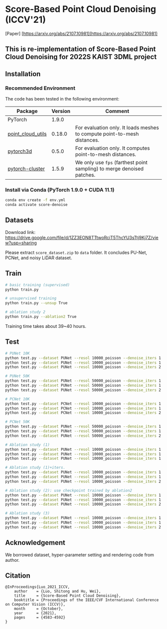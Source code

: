 # Score-Based Point Cloud Denoising (ICCV'21)

[Paper] [https://arxiv.org/abs/2107.10981](https://arxiv.org/abs/2107.10981)

## This is re-implementation of Score-Based Point Cloud Denoising for 2022S KAIST 3DML project


## Installation

### Recommended Environment

The code has been tested in the following environment:

| Package                                                      | Version | Comment                                                      |
| ------------------------------------------------------------ | ------- | ------------------------------------------------------------ |
| PyTorch                                                      | 1.9.0   |                                                              |
| [point_cloud_utils](https://github.com/fwilliams/point-cloud-utils) | 0.18.0  | For evaluation only. It loads meshes to compute point-to-mesh distances. |
| [pytorch3d](https://github.com/facebookresearch/pytorch3d)   | 0.5.0   | For evaluation only. It computes point-to-mesh distances.    |
| [pytorch-cluster](https://github.com/rusty1s/pytorch_cluster) | 1.5.9   | We only use `fps` (farthest point sampling) to merge denoised patches. |

### Install via Conda (PyTorch 1.9.0 + CUDA 11.1)

```bash
conda env create -f env.yml
conda activate score-denoise
```

## Datasets

Download link: https://drive.google.com/file/d/1ZZ3EON8TTtwoRciT5ThcYU3sTtj9Kj7Z/view?usp=sharing

Please extract `score_dataset.zip` to `data` folder. It concludes PU-Net, PCNet, and noisy LiDAR dataset.


## Train

```bash
# basic training (supervised)
python train.py

# unsupervised training
python train.py --unsup True

# ablation study 2
python train.py --ablation2 True

```
Training time takes about 39~40 hours.

## Test

```bash
# PUNet 10K
python test.py --dataset PUNet --resol 10000_poisson --denoise_iters 1 --noise 0.01
python test.py --dataset PUNet --resol 10000_poisson --denoise_iters 1 --noise 0.02
python test.py --dataset PUNet --resol 10000_poisson --denoise_iters 2 --noise 0.03

# PUNet 50K
python test.py --dataset PUNet --resol 50000_poisson --denoise_iters 1 --noise 0.01
python test.py --dataset PUNet --resol 50000_poisson --denoise_iters 1 --noise 0.02
python test.py --dataset PUNet --resol 50000_poisson --denoise_iters 2 --noise 0.03

# PCNet 10K
python test.py --dataset PCNet --resol 10000_poisson --denoise_iters 1 --noise 0.01
python test.py --dataset PCNet --resol 10000_poisson --denoise_iters 1 --noise 0.02
python test.py --dataset PCNet --resol 10000_poisson --denoise_iters 2 --noise 0.03

# PCNet 50K
python test.py --dataset PUNet --resol 50000_poisson --denoise_iters 1 --noise 0.01
python test.py --dataset PUNet --resol 50000_poisson --denoise_iters 1 --noise 0.02
python test.py --dataset PUNet --resol 50000_poisson --denoise_iters 2 --noise 0.03
```

```bash
# Ablation study (1)
python test.py --dataset PUNet --resol 10000_poisson --denoise_iters 1 --noise 0.01 --ablation1 True
python test.py --dataset PUNet --resol 10000_poisson --denoise_iters 1 --noise 0.02 --ablation1 True
python test.py --dataset PUNet --resol 10000_poisson --denoise_iters 1 --noise 0.03 --ablation1 True

# Ablation study (1)+iters.
python test.py --dataset PUNet --resol 10000_poisson --denoise_iters 1 --noise 0.01 --ablation1 True
python test.py --dataset PUNet --resol 10000_poisson --denoise_iters 1 --noise 0.02 --ablation1 True
python test.py --dataset PUNet --resol 10000_poisson --denoise_iters 2 --noise 0.03 --ablation1 True

# Ablation study (2): use checkpoint trained by ablation2
python test.py --dataset PUNet --resol 10000_poisson --denoise_iters 1 --noise 0.01 --checkpoint ./checkpoints/ablation2_best.pt
python test.py --dataset PUNet --resol 10000_poisson --denoise_iters 1 --noise 0.02 --checkpoint ./checkpoints/ablation2_best.pt 
python test.py --dataset PUNet --resol 10000_poisson --denoise_iters 2 --noise 0.03 --checkpoint ./checkpoints/ablation2_best.pt

# Ablation study (3)
python test.py --dataset PUNet --resol 10000_poisson --denoise_iters 1 --noise 0.01 --ablation3 True
python test.py --dataset PUNet --resol 10000_poisson --denoise_iters 1 --noise 0.02 --ablation3 True
python test.py --dataset PUNet --resol 10000_poisson --denoise_iters 2 --noise 0.03 --ablation3 True
```

## Acknowledgement
We borrowed dataset, hyper-parameter setting and rendering code from author.

## Citation

```
@InProceedings{Luo_2021_ICCV,
    author    = {Luo, Shitong and Hu, Wei},
    title     = {Score-Based Point Cloud Denoising},
    booktitle = {Proceedings of the IEEE/CVF International Conference on Computer Vision (ICCV)},
    month     = {October},
    year      = {2021},
    pages     = {4583-4592}
}
```





